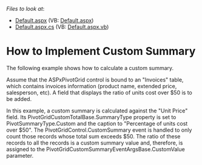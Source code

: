 <!-- default file list -->
*Files to look at*:

* [Default.aspx](./CS/ASPxPivotGrid_CustomSummary/Default.aspx) (VB: [Default.aspx](./VB/ASPxPivotGrid_CustomSummary/Default.aspx))
* [Default.aspx.cs](./CS/ASPxPivotGrid_CustomSummary/Default.aspx.cs) (VB: [Default.aspx.vb](./VB/ASPxPivotGrid_CustomSummary/Default.aspx.vb))
<!-- default file list end -->
# How to Implement Custom Summary


<p>The following example shows how to calculate a custom summary.</p><p>Assume that the ASPxPivotGrid control is bound to an "Invoices" table, which contains invoices information (product name, extended price, salesperson, etc). A field that displays the ratio of units cost over $50 is to be added.</p><p>In this example, a custom summary is calculated against the "Unit Price" field. Its PivotGridCustomTotalBase.SummaryType property is set to PivotSummaryType.Custom and the caption to "Percentage of units cost over $50". The PivotGridControl.CustomSummary event is handled to only count those records whose total sum exceeds $50. The ratio of these records to all the records is a custom summary value and, therefore, is assigned to the PivotGridCustomSummaryEventArgsBase.CustomValue parameter.</p>

<br/>


